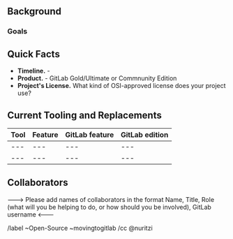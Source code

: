 ## Background

<!-- 
Please add information here about why you're planning on migrating and any initial announcements that have been made about the decision or status
-->

### Goals

<!-- What are some of your goals of your migration to GitLab? Delete this section if you don't want to enumerate goals. -->

## Quick Facts

<!-- Please fill out as you can of the items in this list. If not sure yet, add "TBD" (To be Decided) -->

 * **Timeline.** - 
 * **Product.** - GitLab Gold/Ultimate or Commnunity Edition
 * **Project's License.** What kind of OSI-approved license does your project use? 

## Current Tooling and Replacements

| Tool | Feature | GitLab feature | GitLab edition |
| --- | --- | --- | --- |
| --- | --- | --- | --- |
| --- | --- | --- | --- |

## Collaborators

---> Please add names of collaborators in the format Name, Title, Role (what will you be helping to do, or how should you be involved), GitLab username <---


/label ~Open-Source ~movingtogitlab
/cc @nuritzi